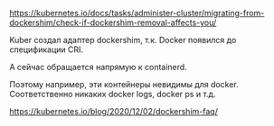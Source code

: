 https://kubernetes.io/docs/tasks/administer-cluster/migrating-from-dockershim/check-if-dockershim-removal-affects-you/

Kuber создал адаптер dockershim, т.к. Docker появился до спецификации CRI.

А сейчас обращается напрямую к containerd.

Поэтому например, эти контейнеры невидимы для docker.
Соответственно никаких docker logs, docker ps и т.д.


https://kubernetes.io/blog/2020/12/02/dockershim-faq/


